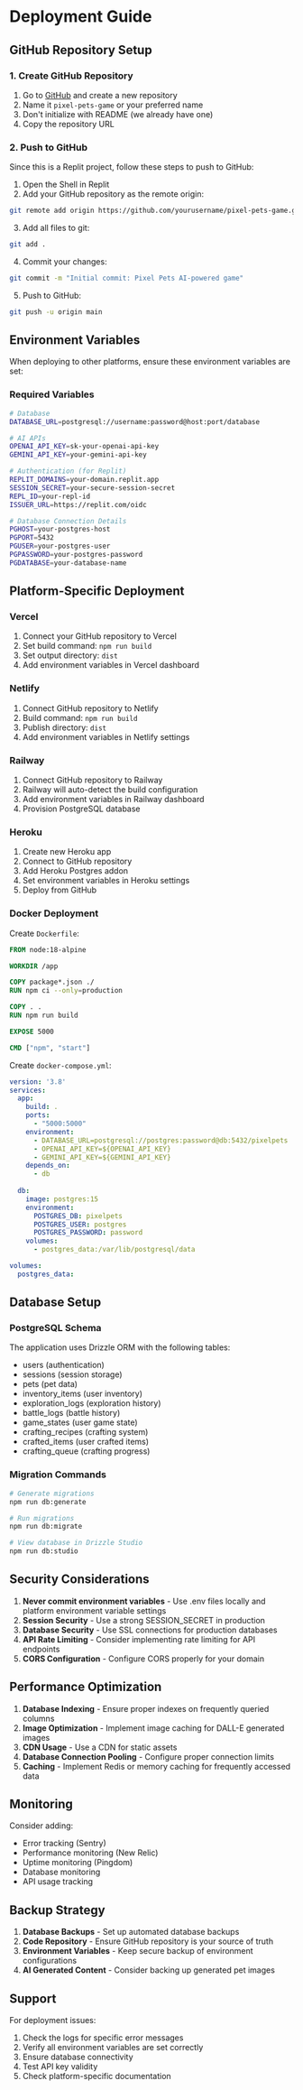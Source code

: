 # Deployment Guide

## GitHub Repository Setup

### 1. Create GitHub Repository

1. Go to [GitHub](https://github.com) and create a new repository
2. Name it `pixel-pets-game` or your preferred name
3. Don't initialize with README (we already have one)
4. Copy the repository URL

### 2. Push to GitHub

Since this is a Replit project, follow these steps to push to GitHub:

1. Open the Shell in Replit
2. Add your GitHub repository as the remote origin:
```bash
git remote add origin https://github.com/yourusername/pixel-pets-game.git
```

3. Add all files to git:
```bash
git add .
```

4. Commit your changes:
```bash
git commit -m "Initial commit: Pixel Pets AI-powered game"
```

5. Push to GitHub:
```bash
git push -u origin main
```

## Environment Variables

When deploying to other platforms, ensure these environment variables are set:

### Required Variables
```bash
# Database
DATABASE_URL=postgresql://username:password@host:port/database

# AI APIs
OPENAI_API_KEY=sk-your-openai-api-key
GEMINI_API_KEY=your-gemini-api-key

# Authentication (for Replit)
REPLIT_DOMAINS=your-domain.replit.app
SESSION_SECRET=your-secure-session-secret
REPL_ID=your-repl-id
ISSUER_URL=https://replit.com/oidc

# Database Connection Details
PGHOST=your-postgres-host
PGPORT=5432
PGUSER=your-postgres-user
PGPASSWORD=your-postgres-password
PGDATABASE=your-database-name
```

## Platform-Specific Deployment

### Vercel
1. Connect your GitHub repository to Vercel
2. Set build command: `npm run build`
3. Set output directory: `dist`
4. Add environment variables in Vercel dashboard

### Netlify
1. Connect GitHub repository to Netlify
2. Build command: `npm run build`
3. Publish directory: `dist`
4. Add environment variables in Netlify settings

### Railway
1. Connect GitHub repository to Railway
2. Railway will auto-detect the build configuration
3. Add environment variables in Railway dashboard
4. Provision PostgreSQL database

### Heroku
1. Create new Heroku app
2. Connect to GitHub repository
3. Add Heroku Postgres addon
4. Set environment variables in Heroku settings
5. Deploy from GitHub

### Docker Deployment

Create `Dockerfile`:
```dockerfile
FROM node:18-alpine

WORKDIR /app

COPY package*.json ./
RUN npm ci --only=production

COPY . .
RUN npm run build

EXPOSE 5000

CMD ["npm", "start"]
```

Create `docker-compose.yml`:
```yaml
version: '3.8'
services:
  app:
    build: .
    ports:
      - "5000:5000"
    environment:
      - DATABASE_URL=postgresql://postgres:password@db:5432/pixelpets
      - OPENAI_API_KEY=${OPENAI_API_KEY}
      - GEMINI_API_KEY=${GEMINI_API_KEY}
    depends_on:
      - db
  
  db:
    image: postgres:15
    environment:
      POSTGRES_DB: pixelpets
      POSTGRES_USER: postgres
      POSTGRES_PASSWORD: password
    volumes:
      - postgres_data:/var/lib/postgresql/data

volumes:
  postgres_data:
```

## Database Setup

### PostgreSQL Schema
The application uses Drizzle ORM with the following tables:
- users (authentication)
- sessions (session storage)
- pets (pet data)
- inventory_items (user inventory)
- exploration_logs (exploration history)
- battle_logs (battle history)
- game_states (user game state)
- crafting_recipes (crafting system)
- crafted_items (user crafted items)
- crafting_queue (crafting progress)

### Migration Commands
```bash
# Generate migrations
npm run db:generate

# Run migrations
npm run db:migrate

# View database in Drizzle Studio
npm run db:studio
```

## Security Considerations

1. **Never commit environment variables** - Use .env files locally and platform environment variable settings
2. **Session Security** - Use a strong SESSION_SECRET in production
3. **Database Security** - Use SSL connections for production databases
4. **API Rate Limiting** - Consider implementing rate limiting for API endpoints
5. **CORS Configuration** - Configure CORS properly for your domain

## Performance Optimization

1. **Database Indexing** - Ensure proper indexes on frequently queried columns
2. **Image Optimization** - Implement image caching for DALL-E generated images
3. **CDN Usage** - Use a CDN for static assets
4. **Database Connection Pooling** - Configure proper connection limits
5. **Caching** - Implement Redis or memory caching for frequently accessed data

## Monitoring

Consider adding:
- Error tracking (Sentry)
- Performance monitoring (New Relic)
- Uptime monitoring (Pingdom)
- Database monitoring
- API usage tracking

## Backup Strategy

1. **Database Backups** - Set up automated database backups
2. **Code Repository** - Ensure GitHub repository is your source of truth
3. **Environment Variables** - Keep secure backup of environment configurations
4. **AI Generated Content** - Consider backing up generated pet images

## Support

For deployment issues:
1. Check the logs for specific error messages
2. Verify all environment variables are set correctly
3. Ensure database connectivity
4. Test API key validity
5. Check platform-specific documentation